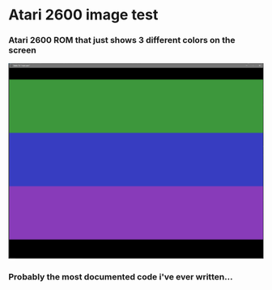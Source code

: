 # Atari 2600 image test

### Atari 2600 ROM that just shows 3 different colors on the screen

![Example Image](image.png)

### Probably the most documented code i've ever written...